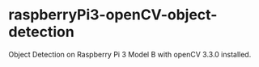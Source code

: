 # raspberryPi3-openCV-object-detection
Object Detection on Raspberry Pi 3 Model B with openCV 3.3.0 installed.
